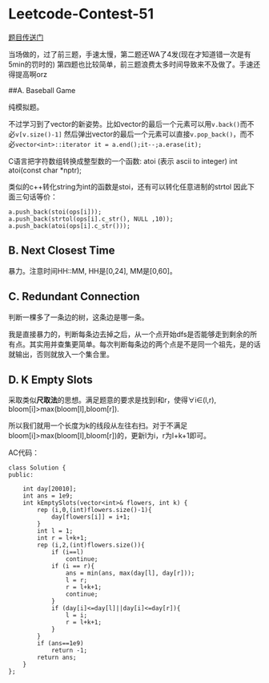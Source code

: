 # Leetcode-Contest-51
    
[题目传送门](https://leetcode.com/contest/weekly-contest-51/)

当场做的，过了前三题，手速太慢，第二题还WA了4发(现在才知道错一次是有5min的罚时的) 第四题也比较简单，前三题浪费太多时间导致来不及做了。手速还得提高啊orz

##A. Baseball Game

纯模拟题。

不过学习到了vector的新姿势。比如vector的最后一个元素可以用`v.back()`而不必`v[v.size()-1]`
然后弹出vector的最后一个元素可以直接`v.pop_back()`，而不必`vector<int>::iterator it = a.end();it--;a.erase(it);`

C语言把字符数组转换成整型数的一个函数:
atoi (表示 ascii to integer)
int atoi(const char *nptr);

类似的c++转化string为int的函数是stoi，还有可以转化任意进制的strtol
因此下面三句话等价：


```
a.push_back(stoi(ops[i]));         
a.push_back(strtol(ops[i].c_str(), NULL ,10));                
a.push_back(atoi(ops[i].c_str()));
```

## B. Next Closest Time

暴力。注意时间HH::MM, HH是[0,24], MM是[0,60]。

## C. Redundant Connection

判断一棵多了一条边的树，这条边是哪一条。

我是直接暴力的，判断每条边去掉之后，从一个点开始dfs是否能够走到剩余的所有点。其实用并查集更简单。每次判断每条边的两个点是不是同一个祖先，是的话就输出，否则就放入一个集合里。

## D. K Empty Slots

采取类似**尺取法**的思想。满足题意的要求是找到l和r，使得∀i∈(l,r), bloom[i]>max(bloom[l],bloom[r]).

所以我们就用一个长度为k的线段从左往右扫。对于不满足bloom[i]>max(bloom[l],bloom[r])的，更新l为i，r为l+k+1即可。

AC代码：

```
class Solution {
public:

    int day[20010];
    int ans = 1e9;
    int kEmptySlots(vector<int>& flowers, int k) {
        rep (i,0,(int)flowers.size()-1){
            day[flowers[i]] = i+1;
        }
        int l = 1;
        int r = l+k+1;
        rep (i,2,(int)flowers.size()){
            if (i==l)
                continue;
            if (i == r){
                ans = min(ans, max(day[l], day[r]));
                l = r;
                r = l+k+1;
                continue;
            }
            if (day[i]<=day[l]||day[i]<=day[r]){
                l = i;
                r = l+k+1;
            }
        }
        if (ans==1e9)
            return -1;
        return ans;
    }
};
```


